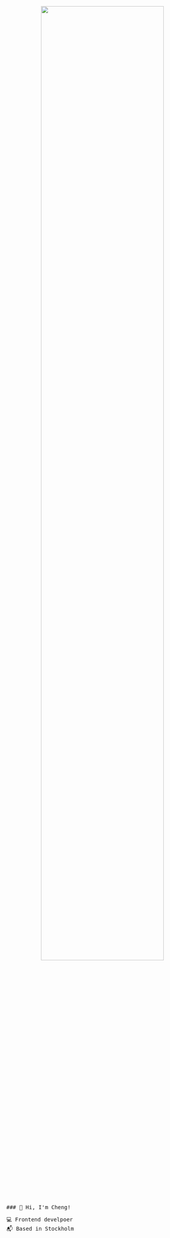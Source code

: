 <p align="center">
  <img width=80% src="https://user-images.githubusercontent.com/12732952/221353465-87701a71-797f-4711-b302-314ba766fa35.gif" />
 </p>

<div width=80%>
  <samp >
  ### 👋 Hi, I'm Cheng!

  💻 Frontend develpoer<br>
  📬 Based in Stockholm  
  </samp>
</div>
